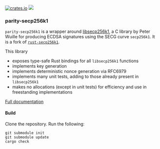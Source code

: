 [![crates.io](https://img.shields.io/crates/v/parity-secp256k1.svg)](https://crates.io/crates/parity-secp256k1)
[![](https://tokei.rs/b1/github/paritytech/rust-secp256k1)](https://github.com/paritytech/rust-secp256k1)


### parity-secp256k1

`parity-secp256k1` is a wrapper around [libsecp256k1](https://github.com/bitcoin/secp256k1),
a C library by Peter Wuille for producing ECDSA signatures using the SECG curve
`secp256k1`. It is a fork of [`rust-secp256k1`](https://github.com/rust-bitcoin/rust-secp256k1).
 
This library
* exposes type-safe Rust bindings for all `libsecp256k1` functions
* implements key generation
* implements deterministic nonce generation via RFC6979
* implements many unit tests, adding to those already present in `libsecp256k1`
* makes no allocations (except in unit tests) for efficiency and use in freestanding implementations

[Full documentation](https://docs.rs/parity-secp256k1)

#### Build

Clone the repository. Run the following:

```
git submodule init
git submodule update
cargo check
```

